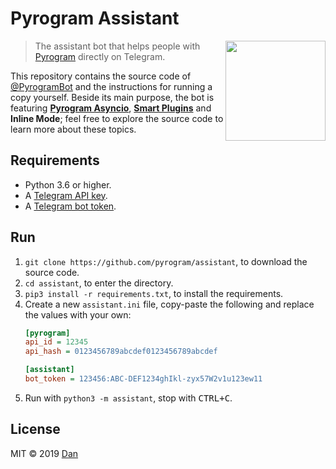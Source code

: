 # Pyrogram Assistant

<img src="https://i.imgur.com/JyxrStE.png" width="160" align="right">

> The assistant bot that helps people with [Pyrogram](//github.com/pyrogram/pyrogram) directly on Telegram.

This repository contains the source code of [@PyrogramBot](//t.me/pyrogrambot) and the instructions for running a
copy yourself. Beside its main purpose, the bot is featuring [**Pyrogram Asyncio**](//github.com/pyrogram/pyrogram/issues/181),
[**Smart Plugins**](//docs.pyrogram.org/topics/smart-plugins) and **Inline Mode**; feel free to explore the source code to
learn more about these topics.

## Requirements

- Python 3.6 or higher.
- A [Telegram API key](//docs.pyrogram.org/intro/setup#api-keys).
- A [Telegram bot token](//t.me/botfather).

## Run

1. `git clone https://github.com/pyrogram/assistant`, to download the source code.
2. `cd assistant`, to enter the directory.
3. `pip3 install -r requirements.txt`, to install the requirements.
4. Create a new `assistant.ini` file, copy-paste the following and replace the values with your own:
   ```ini
   [pyrogram]
   api_id = 12345
   api_hash = 0123456789abcdef0123456789abcdef
   
   [assistant]
   bot_token = 123456:ABC-DEF1234ghIkl-zyx57W2v1u123ew11
   ```
5. Run with `python3 -m assistant`, stop with <kbd>CTRL+C</kbd>.

## License

MIT © 2019 [Dan](//github.com/delivrance)